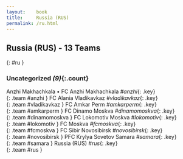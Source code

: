 ```yaml
---
layout:    book
title:     Russia (RUS)
permalink: /ru.html
---
```


## Russia (RUS) - 13 Teams
{: #ru }





### Uncategorized _(9)_{:.count}

Anzhi Makhachkala • FC Anzhi Makhachkala  _#anzhi_{: .key} <br>
{: .team #anzhi }
FC Alania Vladikavkaz  _#vladikavkaz_{: .key} <br>
{: .team #vladikavkaz }
FC Amkar Perm  _#amkarperm_{: .key} <br>
{: .team #amkarperm }
FC Dinamo Moskva  _#dinamomoskva_{: .key} <br>
{: .team #dinamomoskva }
FC Lokomotiv Moskva  _#lokomotiv_{: .key} <br>
{: .team #lokomotiv }
FC Moskva  _#fcmoskva_{: .key} <br>
{: .team #fcmoskva }
FC Sibir Novosibirsk  _#novosibirsk_{: .key} <br>
{: .team #novosibirsk }
PFC Krylya Sovetov Samara  _#samara_{: .key} <br>
{: .team #samara }
Russia  (RUS) _#rus_{: .key} <br>
{: .team #rus }


 
